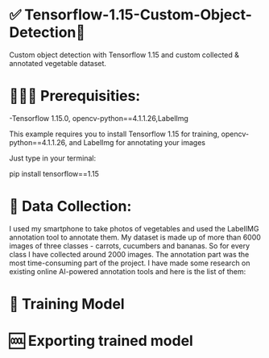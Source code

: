 # ✅ Tensorflow-1.15-Custom-Object-Detection📸
Custom object detection with Tensorflow 1.15 and custom collected &amp; annotated vegetable dataset. 

# 👨🏻‍💻 Prerequisities: 
-Tensorflow 1.15.0, opencv-python==4.1.1.26,LabelImg

This example requires you to install Tensorflow 1.15 for training, opencv-python==4.1.1.26, and LabelImg for annotating your images

Just type in your terminal:

pip install tensorflow==1.15


# 📸 Data Collection:
I used my smartphone to take photos of vegetables and used the LabelIMG annotation tool to annotate them. My dataset is made up of more than 6000 images of three classes - carrots, cucumbers and bananas. So for every class I have collected around 2000 images. The annotation part was the most time-consuming part of the project. I have made some research on existing online AI-powered annotation tools and here is the list of them: 



# 💪 Training Model


# 🆒 Exporting trained model




